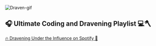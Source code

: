 ![Draven-gif](draven-lol.gif)
## 🎧 Ultimate Coding and Dravening Playlist 💻🪓
[🔥 Dravening Under the Influence on Spotify 🎵](https://open.spotify.com/playlist/07fMnEIvRm6Ec9lFuakoWU?si=80614bcaf0f04bdc)


<!--
**jouchuki/jouchuki** is a ✨ _special_ ✨ repository because its `README.md` (this file) appears on your GitHub profile.

Here are some ideas to get you started:

- 🔭 I’m currently working on ...
- 🌱 I’m currently learning ...
- 👯 I’m looking to collaborate on ...
- 🤔 I’m looking for help with ...
- 💬 Ask me about ...
- 📫 How to reach me: ...
- 😄 Pronouns: ...
- ⚡ Fun fact: ...
-->
